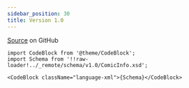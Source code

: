 ```yaml
---
sidebar_position: 30
title: Version 1.0
---
```


[Source](https://github.com/anansi-project/comicinfo/blob/main/schema/v1.0/ComicInfo.xsd) on GitHub

```mdx-code-block
import CodeBlock from '@theme/CodeBlock';
import Schema from '!!raw-loader!../_remote/schema/v1.0/ComicInfo.xsd';

<CodeBlock className="language-xml">{Schema}</CodeBlock>
```